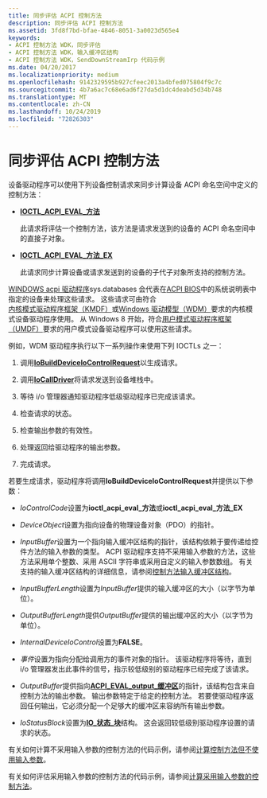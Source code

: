 ```yaml
---
title: 同步评估 ACPI 控制方法
description: 同步评估 ACPI 控制方法
ms.assetid: 3fd8f7bd-bfae-4846-8051-3a0023d565e4
keywords:
- ACPI 控制方法 WDK，同步评估
- ACPI 控制方法 WDK，输入缓冲区结构
- ACPI 控制方法 WDK，SendDownStreamIrp 代码示例
ms.date: 04/20/2017
ms.localizationpriority: medium
ms.openlocfilehash: 9142329595b927cfeec2013a4bfed075804f9c7c
ms.sourcegitcommit: 4b7a6ac7c68e6ad6f27da5d1dc4deabd5d34b748
ms.translationtype: MT
ms.contentlocale: zh-CN
ms.lasthandoff: 10/24/2019
ms.locfileid: "72826303"
---
```

# <a name="evaluating-acpi-control-methods-synchronously"></a>同步评估 ACPI 控制方法


设备驱动程序可以使用下列设备控制请求来同步计算设备 ACPI 命名空间中定义的控制方法：

-   [**IOCTL\_ACPI\_EVAL\_方法**](https://docs.microsoft.com/windows-hardware/drivers/ddi/acpiioct/ni-acpiioct-ioctl_acpi_eval_method)

    此请求将评估一个控制方法，该方法是请求发送到的设备的 ACPI 命名空间中的直接子对象。

-   [**IOCTL\_ACPI\_EVAL\_方法\_EX**](https://docs.microsoft.com/windows-hardware/drivers/ddi/acpiioct/ni-acpiioct-ioctl_acpi_eval_method_ex)

    此请求同步计算设备或请求发送到的设备的子代子对象所支持的控制方法。

[WINDOWS acpi 驱动程序](https://docs.microsoft.com/windows-hardware/drivers/kernel/acpi-driver)sys.databases 会代表在[ACPI BIOS](https://docs.microsoft.com/windows-hardware/drivers/kernel/acpi-bios)中的系统说明表中指定的设备来处理这些请求。 这些请求可由符合[内核模式驱动程序框架（KMDF）](https://docs.microsoft.com/windows-hardware/drivers/wdf/design-guide)或[Windows 驱动模型（WDM）](https://docs.microsoft.com/windows-hardware/drivers/kernel/windows-driver-model)要求的内核模式设备驱动程序使用。 从 Windows 8 开始，符合[用户模式驱动程序框架（UMDF）](https://docs.microsoft.com/windows-hardware/drivers/wdf/overview-of-the-umdf)要求的用户模式设备驱动程序可以使用这些请求。

例如，WDM 驱动程序执行以下一系列操作来使用下列 IOCTLs 之一：

1.  调用[**IoBuildDeviceIoControlRequest**](https://docs.microsoft.com/windows-hardware/drivers/ddi/wdm/nf-wdm-iobuilddeviceiocontrolrequest)以生成请求。

2.  调用[**IoCallDriver**](https://docs.microsoft.com/windows-hardware/drivers/ddi/wdm/nf-wdm-iocalldriver)将请求发送到设备堆栈中。

3.  等待 i/o 管理器通知驱动程序低级驱动程序已完成该请求。

4.  检查请求的状态。

5.  检查输出参数的有效性。

6.  处理返回给驱动程序的输出参数。

7.  完成请求。

若要生成请求，驱动程序将调用**IoBuildDeviceIoControlRequest**并提供以下参数：

-   *IoControlCode*设置为**ioctl\_acpi\_eval\_方法**或**ioctl\_acpi\_eval\_方法\_EX**

-   *DeviceObject*设置为指向设备的物理设备对象（PDO）的指针。

-   *InputBuffer*设置为一个指向输入缓冲区结构的指针，该结构依赖于要传递给控件方法的输入参数的类型。 ACPI 驱动程序支持不采用输入参数的方法，这些方法采用单个整数、采用 ASCII 字符串或采用自定义的输入参数数组。 有关支持的输入缓冲区结构的详细信息，请参阅[控制方法输入缓冲区结构](control-method-input-buffer-structures.md)。

-   *InputBufferLength*设置为*InputBuffer*提供的输入缓冲区的大小（以字节为单位）。

-   *OutputBufferLength*提供*OutputBuffer*提供的输出缓冲区的大小（以字节为单位）。

-   *InternalDeviceIoControl*设置为**FALSE**。

-   *事件*设置为指向分配给调用方的事件对象的指针。 该驱动程序将等待，直到 i/o 管理器发出此事件的信号，指示较低级别的驱动程序已经完成了该请求。

-   *OutputBuffer*提供指向[**ACPI\_EVAL\_output\_缓冲区**](https://docs.microsoft.com/windows-hardware/drivers/ddi/acpiioct/ns-acpiioct-_acpi_eval_output_buffer_v1)的指针，该结构包含来自控制方法的输出参数。 输出参数特定于给定的控制方法。 若要使驱动程序返回任何输出，它必须分配一个足够大的缓冲区来容纳所有输出参数。

-   *IoStatusBlock*设置为[**IO\_状态\_块**](https://docs.microsoft.com/windows-hardware/drivers/ddi/wdm/ns-wdm-_io_status_block)结构。 这会返回较低级别驱动程序设置的请求的状态。

有关如何计算不采用输入参数的控制方法的代码示例，请参阅[计算控制方法但不使用输入参数](evaluating-a-control-method-without-input-arguments.md)。

有关如何评估采用输入参数的控制方法的代码示例，请参阅[计算采用输入参数的控制方法](evaluating-a-control-method-that-takes-input-arguments.md)。
